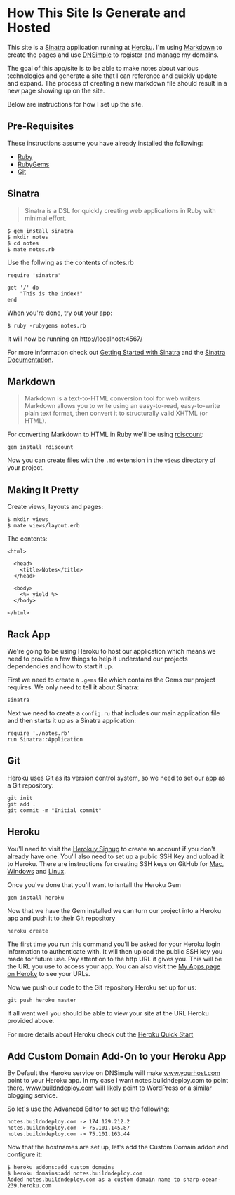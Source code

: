 # How This Site Is Generate and Hosted

This site is a [Sinatra](http://www.sinatrarb.com/) application running at [Heroku](http://heroku.com/). I'm using [Markdown](http://daringfireball.net/projects/markdown/) to create the pages and use [DNSimple](https://dnsimple.com/) to register and manage my domains.

The goal of this app/site is to be able to make notes about various technologies and generate a site that I can reference and quickly update and expand. The process of creating a new markdown file should result in a new page showing up on the site.

Below are instructions for how I set up the site.

## Pre-Requisites

These instructions assume you have already installed the following:

* [Ruby](http://www.ruby-lang.org/en/)
* [RubyGems](http://rubygems.org/)
* [Git](http://git-scm.com/)

## Sinatra

> Sinatra is a DSL for quickly creating web applications in Ruby with minimal effort.

	$ gem install sinatra
	$ mkdir notes
	$ cd notes
	$ mate notes.rb

Use the follwing as the contents of notes.rb

	require 'sinatra'

	get '/' do
  		"This is the index!"
	end

When you're done, try out your app:

	$ ruby -rubygems notes.rb

It will now be running on http://localhost:4567/

For more information check out [Getting Started with Sinatra](http://www.sinatrarb.com/intro) and the [Sinatra Documentation](http://www.sinatrarb.com/documentation).

## Markdown

> Markdown is a text-to-HTML conversion tool for web writers. Markdown allows you to write using an easy-to-read, easy-to-write plain text format, then convert it to structurally valid XHTML (or HTML).

For converting Markdown to HTML in Ruby we'll be using [rdiscount](https://github.com/rtomayko/rdiscount):

	gem install rdiscount

Now you can create files with the `.md` extension in the `views` directory of your project.

## Making It Pretty

Create views, layouts and pages:

	$ mkdir views
	$ mate views/layout.erb

The contents:

	<html>

	  <head>
		<title>Notes</title>
	  </head>

	  <body>
		<%= yield %>
	  </body>

	</html>

## Rack App

We're going to be using Heroku to host our application which means we need to provide a few things to help it understand our projects dependencies and how to start it up.

First we need to create a `.gems` file which contains the Gems our project requires. We only need to tell it about Sinatra:

	sinatra

Next we need to create a `config.ru` that includes our main application file and then starts it up as a Sinatra application:

	require './notes.rb'
	run Sinatra::Application

## Git

Heroku uses Git as its version control system, so we need to set our app as a Git repository:

	git init
	git add .
	git commit -m "Initial commit"

## Heroku

You'll need to visit the [Herokuy Signup](http://api.heroku.com/signup) to create an account if you don't already have one. You'll also need to set up a public SSH Key and upload it to Heroku. There are instructions for creating SSH keys on GitHub for [Mac](http://help.github.com/mac-set-up-git/), [Windows](http://help.github.com/win-set-up-git/) and [Linux](http://help.github.com/linux-set-up-git/).

Once you've done that you'll want to isntall the Heroku Gem

	gem install heroku

Now that we have the Gem installed we can turn our project into a Heroku app and push it to their Git repository

	heroku create
	
The first time you run this command you'll be asked for your Heroku login information to authenticate with. It will then upload the public SSH key you made for future use. Pay attention to the http URL it gives you. This will be the URL you use to access your app. You can also visit the [My Apps page on Heroky](https://api.heroku.com/myapps) to see your URLs.

Now we push our code to the Git repository Heroku set up for us:
	
	git push heroku master

If all went well you should be able to view your site at the URL Heroku provided above.

For more details about Heroku check out the [Heroku Quick Start](http://devcenter.heroku.com/articles/quickstart)

## Add Custom Domain Add-On to your Heroku App

By Default the Heroku service on DNSimple will make www.yourhost.com point to your Heroku app. In my case I want notes.buildndeploy.com to point there. www.buildndeploy.com will likely point to WordPress or a similar blogging service.

So let's use the Advanced Editor to set up the following:

	notes.buildndeploy.com -> 174.129.212.2
	notes.buildndeploy.com -> 75.101.145.87
	notes.buildndeploy.com -> 75.101.163.44

Now that the hostnames are set up, let's add the Custom Domain addon and configure it:

	$ heroku addons:add custom_domains
	$ heroku domains:add notes.buildndeploy.com
	Added notes.buildndeploy.com as a custom domain name to sharp-ocean-239.heroku.com

